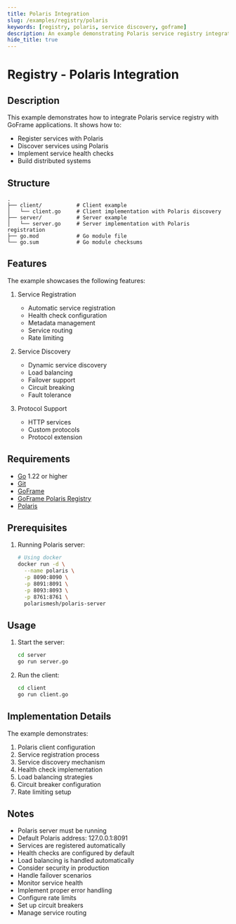 ```yaml
---
title: Polaris Integration
slug: /examples/registry/polaris
keywords: [registry, polaris, service discovery, goframe]
description: An example demonstrating Polaris service registry integration in GoFrame
hide_title: true
---
```


# Registry - Polaris Integration

## Description

This example demonstrates how to integrate Polaris service registry with GoFrame applications. It shows how to:
- Register services with Polaris
- Discover services using Polaris
- Implement service health checks
- Build distributed systems

## Structure

```
.
├── client/           # Client example
│   └── client.go     # Client implementation with Polaris discovery
├── server/           # Server example
│   └── server.go     # Server implementation with Polaris registration
├── go.mod            # Go module file
└── go.sum            # Go module checksums
```

## Features

The example showcases the following features:
1. Service Registration
   - Automatic service registration
   - Health check configuration
   - Metadata management
   - Service routing
   - Rate limiting

2. Service Discovery
   - Dynamic service discovery
   - Load balancing
   - Failover support
   - Circuit breaking
   - Fault tolerance

3. Protocol Support
   - HTTP services
   - Custom protocols
   - Protocol extension

## Requirements

- [Go](https://golang.org/dl/) 1.22 or higher
- [Git](https://git-scm.com/downloads)
- [GoFrame](https://goframe.org)
- [GoFrame Polaris Registry](https://github.com/gogf/gf/tree/master/contrib/registry/polaris)
- [Polaris](https://polarismesh.cn/docs/)

## Prerequisites

1. Running Polaris server:
   ```bash
   # Using docker
   docker run -d \
     --name polaris \
     -p 8090:8090 \
     -p 8091:8091 \
     -p 8093:8093 \
     -p 8761:8761 \
     polarismesh/polaris-server
   ```

## Usage

1. Start the server:
   ```bash
   cd server
   go run server.go
   ```

2. Run the client:
   ```bash
   cd client
   go run client.go
   ```

## Implementation Details

The example demonstrates:
1. Polaris client configuration
2. Service registration process
3. Service discovery mechanism
4. Health check implementation
5. Load balancing strategies
6. Circuit breaker configuration
7. Rate limiting setup

## Notes

- Polaris server must be running
- Default Polaris address: 127.0.0.1:8091
- Services are registered automatically
- Health checks are configured by default
- Load balancing is handled automatically
- Consider security in production
- Handle failover scenarios
- Monitor service health
- Implement proper error handling
- Configure rate limits
- Set up circuit breakers
- Manage service routing
